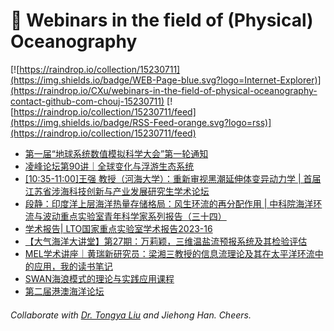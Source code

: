 # 🌊 Webinars in the field of (Physical) Oceanography

[![https://raindrop.io/collection/15230711](https://img.shields.io/badge/WEB-Page-blue.svg?logo=Internet-Explorer)](https://raindrop.io/CXu/webinars-in-the-field-of-physical-oceanography-contact-github-com-chouj-15230711) [![https://raindrop.io/collection/15230711/feed](https://img.shields.io/badge/RSS-Feed-orange.svg?logo=rss)](https://raindrop.io/collection/15230711/feed)

<!-- BLOG-POST-LIST:START -->
- [第一届“地球系统数值模拟科学大会”第一轮通知](https://earthlab.casconf.cn/page/1654747870592634880)
- [凌峰论坛第90讲｜全球变化与浮游生态系统](https://mp.weixin.qq.com/s/EmORz59pI4QHs-TSD6nSzQ)
- [[10:35-11:00]王强 教授（河海大学）：重新审视黑潮延伸体变异动力学 | 首届江苏省涉海科技创新与产业发展研究生学术论坛](https://www.koushare.com/lives/room/491849)
- [段静：印度洋上层海洋热量存储格局：风生环流的再分配作用 | 中科院海洋环流与波动重点实验室青年科学家系列报告（三十四）](https://mp.weixin.qq.com/s/oMgEgJUIAtWfe8OlMIIZVQ)
- [学术报告| LTO国家重点实验室学术报告2023-16](https://mp.weixin.qq.com/s/FQ0tgvJ9o-iL33WG921DOg)
- [【大气海洋大讲堂】第27期：万莉颖，三维温盐流预报系统及其检验评估](https://mp.weixin.qq.com/s/rT8_myGX-7O70v9dmuWPwA)
- [MEL学术讲座｜黄瑞新研究员：梁湘三教授的信息流理论及其在太平洋环流中的应用，我的读书笔记](https://mp.weixin.qq.com/s/oVE0g9Dpgyc1IMjCgcPPdQ)
- [SWAN海浪模式的理论与实践应用课程](https://mp.weixin.qq.com/s/9SsRFnGq4REDOw-kvwwBcA)
- [第二届港澳海洋论坛](https://mp.weixin.qq.com/s/gr9DneVdE-ikJPYpk45n9A)
<!-- BLOG-POST-LIST:END -->

###### Collaborate with [Dr. Tongya Liu](https://liutongya.github.io/) and Jiehong Han. Cheers.
